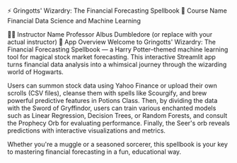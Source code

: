⚡ Gringotts' Wizardry: The Financial Forecasting Spellbook
🏫 Course Name
Financial Data Science and Machine Learning

👨‍🏫 Instructor Name
Professor Albus Dumbledore (or replace with your actual instructor)
🧙 App Overview
Welcome to Gringotts' Wizardry: The Financial Forecasting Spellbook — a Harry Potter–themed machine learning tool for magical stock market forecasting. This interactive Streamlit app turns financial data analysis into a whimsical journey through the wizarding world of Hogwarts.

Users can summon stock data using Yahoo Finance or upload their own scrolls (CSV files), cleanse them with spells like Scourgify, and brew powerful predictive features in Potions Class. Then, by dividing the data with the Sword of Gryffindor, users can train various enchanted models such as Linear Regression, Decision Trees, or Random Forests, and consult the Prophecy Orb for evaluating performance. Finally, the Seer's orb reveals predictions with interactive visualizations and metrics.

Whether you're a muggle or a seasoned sorcerer, this spellbook is your key to mastering financial forecasting in a fun, educational way.
